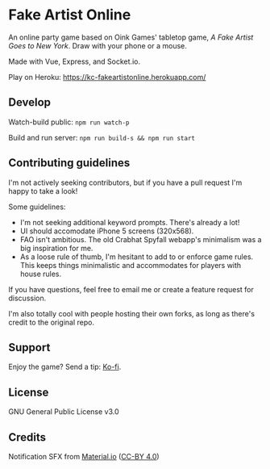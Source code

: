 # Fake Artist Online

An online party game based on Oink Games' tabletop game, _A Fake Artist Goes to New York_. Draw with your phone or a mouse.

Made with Vue, Express, and Socket.io.

Play on Heroku: https://kc-fakeartistonline.herokuapp.com/

## Develop

Watch-build public: `npm run watch-p`

Build and run server: `npm run build-s && npm run start`

## Contributing guidelines

I'm not actively seeking contributors, but if you have a pull request I'm happy to take a look!

Some guidelines:

-   I'm not seeking additional keyword prompts. There's already a lot!
-   UI should accomodate iPhone 5 screens (320x568).
-   FAO isn't ambitious. The old Crabhat Spyfall webapp's minimalism was a big inspiration for me.
-   As a loose rule of thumb, I'm hesitant to add to or enforce game rules. This keeps things minimalistic and accommodates for players with house rules.

If you have questions, feel free to email me or create a feature request for discussion.

I'm also totally cool with people hosting their own forks, as long as there's credit to the original repo.

## Support

Enjoy the game? Send a tip: [Ko-fi](https://ko-fi.com/krackocloud).

## License

GNU General Public License v3.0

## Credits

Notification SFX from [Material.io](https://material.io/design/sound/sound-resources.html) ([CC-BY 4.0](https://creativecommons.org/licenses/by/4.0/))
